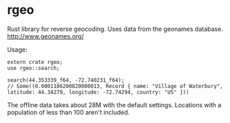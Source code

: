 # rgeo

Rust library for reverse geocoding. Uses data from the geonames database. http://www.geonames.org/

Usage:
```
extern crate rgeo;
use rgeo::search;

search(44.353339_f64, -72.740231_f64);
// Some((0.0001186200820000013, Record { name: "Village of Waterbury", latitude: 44.34279, longitude: -72.74294, country: "US" }))
```

The offline data takes about 28M with the default settings. Locations with a population of less than 100 aren't included.